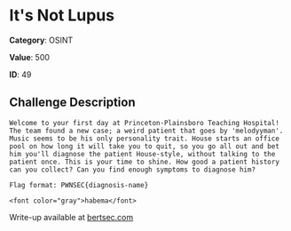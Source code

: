 # It's Not Lupus
**Category**: OSINT

**Value**: 500

**ID**: 49

## Challenge Description
```
Welcome to your first day at Princeton-Plainsboro Teaching Hospital! The team found a new case; a weird patient that goes by 'melodyyman'. Music seems to be his only personality trait. House starts an office pool on how long it will take you to quit, so you go all out and bet him you'll diagnose the patient House-style, without talking to the patient once. This is your time to shine. How good a patient history can you collect? Can you find enough symptoms to diagnose him?

Flag format: PWNSEC{diagnosis-name}

<font color="gray">habema</font>
```

Write-up available at [bertsec.com](https://bertsec.com)
